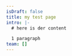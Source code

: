 ```yaml
---
isDraft: false
title: my test page
intro: |-
  # here is der content

  1 paragraph
team: []
---
```


